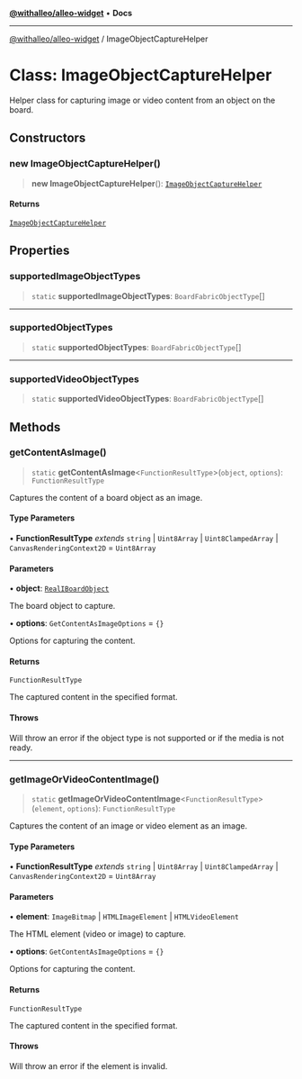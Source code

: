 [**@withalleo/alleo-widget**](../README.md) • **Docs**

***

[@withalleo/alleo-widget](../globals.md) / ImageObjectCaptureHelper

# Class: ImageObjectCaptureHelper

Helper class for capturing image or video content from an object on the board.

## Constructors

### new ImageObjectCaptureHelper()

> **new ImageObjectCaptureHelper**(): [`ImageObjectCaptureHelper`](ImageObjectCaptureHelper.md)

#### Returns

[`ImageObjectCaptureHelper`](ImageObjectCaptureHelper.md)

## Properties

### supportedImageObjectTypes

> `static` **supportedImageObjectTypes**: `BoardFabricObjectType`[]

***

### supportedObjectTypes

> `static` **supportedObjectTypes**: `BoardFabricObjectType`[]

***

### supportedVideoObjectTypes

> `static` **supportedVideoObjectTypes**: `BoardFabricObjectType`[]

## Methods

### getContentAsImage()

> `static` **getContentAsImage**\<`FunctionResultType`\>(`object`, `options`): `FunctionResultType`

Captures the content of a board object as an image.

#### Type Parameters

• **FunctionResultType** *extends* `string` \| `Uint8Array` \| `Uint8ClampedArray` \| `CanvasRenderingContext2D` = `Uint8Array`

#### Parameters

• **object**: [`RealIBoardObject`](../interfaces/RealIBoardObject.md)

The board object to capture.

• **options**: `GetContentAsImageOptions` = `{}`

Options for capturing the content.

#### Returns

`FunctionResultType`

The captured content in the specified format.

#### Throws

Will throw an error if the object type is not supported or if the media is not ready.

***

### getImageOrVideoContentImage()

> `static` **getImageOrVideoContentImage**\<`FunctionResultType`\>(`element`, `options`): `FunctionResultType`

Captures the content of an image or video element as an image.

#### Type Parameters

• **FunctionResultType** *extends* `string` \| `Uint8Array` \| `Uint8ClampedArray` \| `CanvasRenderingContext2D` = `Uint8Array`

#### Parameters

• **element**: `ImageBitmap` \| `HTMLImageElement` \| `HTMLVideoElement`

The HTML element (video or image) to capture.

• **options**: `GetContentAsImageOptions` = `{}`

Options for capturing the content.

#### Returns

`FunctionResultType`

The captured content in the specified format.

#### Throws

Will throw an error if the element is invalid.
